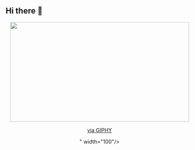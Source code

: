 ## Hi there 👋

<div id="header" align="center">
  <img src="<iframe src="https://giphy.com/embed/4OV1bLOIWwIXRxpXlN" width="480" height="269" style="" frameBorder="0" class="giphy-embed" allowFullScreen></iframe><p><a href="https://giphy.com/gifs/ToeiAnimation-one-piece-zoro-swords-4OV1bLOIWwIXRxpXlN">via GIPHY</a></p>" width="100"/>
</div>

<!--
**OVerdadeiroJoao/OVerdadeiroJoao** is a ✨ _special_ ✨ repository because its `README.md` (this file) appears on your GitHub profile.

Here are some ideas to get you started:

- 🔭 I’m currently working on ...
- 🌱 I’m currently learning ...
- 👯 I’m looking to collaborate on ...
- 🤔 I’m looking for help with ...
- 💬 Ask me about ...
- 📫 How to reach me: ...
- 😄 Pronouns: ...
- ⚡ Fun fact: ...
-->
